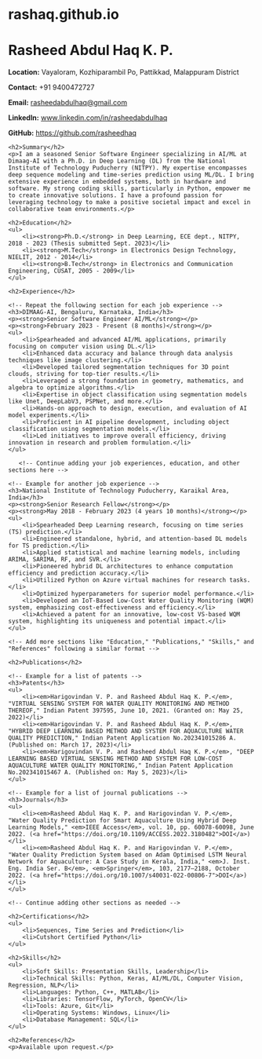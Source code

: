 # rashaq.github.io

<!DOCTYPE html>
<html lang="en">
<head>
    <meta charset="UTF-8">
    <meta name="viewport" content="width=device-width, initial-scale=1.0">
    <title>Rasheed Abdul Haq K. P. - CV</title>
    <style>
        /* Add your CSS styling here */
        /* You can style headings, paragraphs, lists, etc. */
    </style>
</head>
<body>
    <h1>Rasheed Abdul Haq K. P.</h1>
    <p><strong>Location:</strong> Vayaloram, Kozhiparambil Po, Pattikkad, Malappuram District</p>
    <p><strong>Contact:</strong> +91 9400472727</p>
    <p><strong>Email:</strong> <a href="mailto:rasheedabdulhaq@gmail.com">rasheedabdulhaq@gmail.com</a></p>
    <p><strong>LinkedIn:</strong> <a href="www.linkedin.com/in/rasheedabdulhaq">www.linkedin.com/in/rasheedabdulhaq</a></p>
    <p><strong>GitHub:</strong> <a href="https://github.com/rasheedhaq">https://github.com/rasheedhaq</a></p>

    <h2>Summary</h2>
    <p>I am a seasoned Senior Software Engineer specializing in AI/ML at Dimaag-AI with a Ph.D. in Deep Learning (DL) from the National Institute of Technology Puducherry (NITPY). My expertise encompasses deep sequence modeling and time-series prediction using ML/DL. I bring extensive experience in embedded systems, both in hardware and software. My strong coding skills, particularly in Python, empower me to create innovative solutions. I have a profound passion for leveraging technology to make a positive societal impact and excel in collaborative team environments.</p>

    <h2>Education</h2>
    <ul>
        <li><strong>Ph.D.</strong> in Deep Learning, ECE dept., NITPY, 2018 - 2023 (Thesis submitted Sept. 2023)</li>
        <li><strong>M.Tech</strong> in Electronics Design Technology, NIELIT, 2012 - 2014</li>
        <li><strong>B.Tech</strong> in Electronics and Communication Engineering, CUSAT, 2005 - 2009</li>
    </ul>

    <h2>Experience</h2>

    <!-- Repeat the following section for each job experience -->
    <h3>DIMAAG-AI, Bengaluru, Karnataka, India</h3>
    <p><strong>Senior Software Engineer AI/ML</strong></p>
    <p><strong>February 2023 - Present (8 months)</strong></p>
    <ul>
        <li>Spearheaded and advanced AI/ML applications, primarily focusing on computer vision using DL.</li>
        <li>Enhanced data accuracy and balance through data analysis techniques like image clustering.</li>
        <li>Developed tailored segmentation techniques for 3D point clouds, striving for top-tier results.</li>
        <li>Leveraged a strong foundation in geometry, mathematics, and algebra to optimize algorithms.</li>
        <li>Expertise in object classification using segmentation models like Unet, DeepLabV3, PSPNet, and more.</li>
        <li>Hands-on approach to design, execution, and evaluation of AI model experiments.</li>
        <li>Proficient in AI pipeline development, including object classification using segmentation models.</li>
        <li>Led initiatives to improve overall efficiency, driving innovation in research and problem formulation.</li>
    </ul>

       <!-- Continue adding your job experiences, education, and other sections here -->

    <!-- Example for another job experience -->
    <h3>National Institute of Technology Puducherry, Karaikal Area, India</h3>
    <p><strong>Senior Research Fellow</strong></p>
    <p><strong>May 2018 - February 2023 (4 years 10 months)</strong></p>
    <ul>
        <li>Spearheaded Deep Learning research, focusing on time series (TS) prediction.</li>
        <li>Engineered standalone, hybrid, and attention-based DL models for TS prediction.</li>
        <li>Applied statistical and machine learning models, including ARIMA, SARIMA, RF, and SVR.</li>
        <li>Pioneered hybrid DL architectures to enhance computation efficiency and prediction accuracy.</li>
        <li>Utilized Python on Azure virtual machines for research tasks.</li>
        <li>Optimized hyperparameters for superior model performance.</li>
        <li>Developed an IoT-Based Low-Cost Water Quality Monitoring (WQM) system, emphasizing cost-effectiveness and efficiency.</li>
        <li>Achieved a patent for an innovative, low-cost VS-based WQM system, highlighting its uniqueness and potential impact.</li>
    </ul>

    <!-- Add more sections like "Education," "Publications," "Skills," and "References" following a similar format -->

    <h2>Publications</h2>

    <!-- Example for a list of patents -->
    <h3>Patents</h3>
    <ul>
        <li><em>Harigovindan V. P. and Rasheed Abdul Haq K. P.</em>, "VIRTUAL SENSING SYSTEM FOR WATER QUALITY MONITORING AND METHOD THEREOF," Indian Patent 397595, June 10, 2021. (Granted on: May 25, 2022)</li>
        <li><em>Harigovindan V. P. and Rasheed Abdul Haq K. P.</em>, "HYBRID DEEP LEARNING BASED METHOD AND SYSTEM FOR AQUACULTURE WATER QUALITY PREDICTION," Indian Patent Application No.202341015286 A. (Published on: March 17, 2023)</li>
        <li><em>Harigovindan V. P. and Rasheed Abdul Haq K. P.</em>, "DEEP LEARNING BASED VIRTUAL SENSING METHOD AND SYSTEM FOR LOW-COST AQUACULTURE WATER QUALITY MONITORING," Indian Patent Application No.202341015467 A. (Published on: May 5, 2023)</li>
    </ul>

    <!-- Example for a list of journal publications -->
    <h3>Journals</h3>
    <ul>
        <li><em>Rasheed Abdul Haq K. P. and Harigovindan V. P.</em>, "Water Quality Prediction for Smart Aquaculture Using Hybrid Deep Learning Models," <em>IEEE Access</em>, vol. 10, pp. 60078-60098, June 2022. (<a href="https://doi.org/10.1109/ACCESS.2022.3180482">DOI</a>)</li>
        <li><em>Rasheed Abdul Haq K. P. and Harigovindan V. P.</em>, "Water Quality Prediction System based on Adam Optimised LSTM Neural Network for Aquaculture: A Case Study in Kerala, India," <em>J. Inst. Eng. India Ser. B</em>, <em>Springer</em>, 103, 2177–2188, October 2022. (<a href="https://doi.org/10.1007/s40031-022-00806-7">DOI</a>)</li>
    </ul>

    <!-- Continue adding other sections as needed -->

    <h2>Certifications</h2>
    <ul>
        <li>Sequences, Time Series and Prediction</li>
        <li>Cutshort Certified Python</li>
    </ul>

    <h2>Skills</h2>
    <ul>
        <li>Soft Skills: Presentation Skills, Leadership</li>
        <li>Technical Skills: Python, Keras, AI/ML/DL, Computer Vision, Regression, NLP</li>
        <li>Languages: Python, C++, MATLAB</li>
        <li>Libraries: TensorFlow, PyTorch, OpenCV</li>
        <li>Tools: Azure, Git</li>
        <li>Operating Systems: Windows, Linux</li>
        <li>Database Management: SQL</li>
    </ul>

    <h2>References</h2>
    <p>Available upon request.</p>
</body>
</html>


